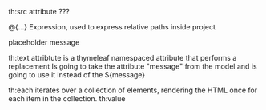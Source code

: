 
th:src
    attribute ???

@{...}
    Expression, used to express relative paths inside project


<p th:text="${message}">placeholder message</p>
th:text attribtute is a thymeleaf namespaced attribute that performs a replacement
Is going to take the attribute "message" from the model and is going to use it instead of the ${message}

th:each iterates over a collection of elements, rendering the HTML once for each item in the collection.
th:value 
